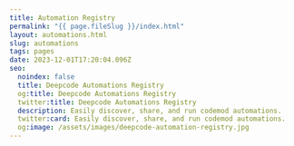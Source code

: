 ```yaml
---
title: Automation Registry
permalink: "{{ page.fileSlug }}/index.html"
layout: automations.html
slug: automations
tags: pages
date: 2023-12-01T17:20:04.096Z
seo:
  noindex: false
  title: Deepcode Automations Registry
  og:title: Deepcode Automations Registry
  twitter:title: Deepcode Automations Registry
  description: Easily discover, share, and run codemod automations.
  twitter:card: Easily discover, share, and run codemod automations.
  og:image: /assets/images/deepcode-automation-registry.jpg
---
```

